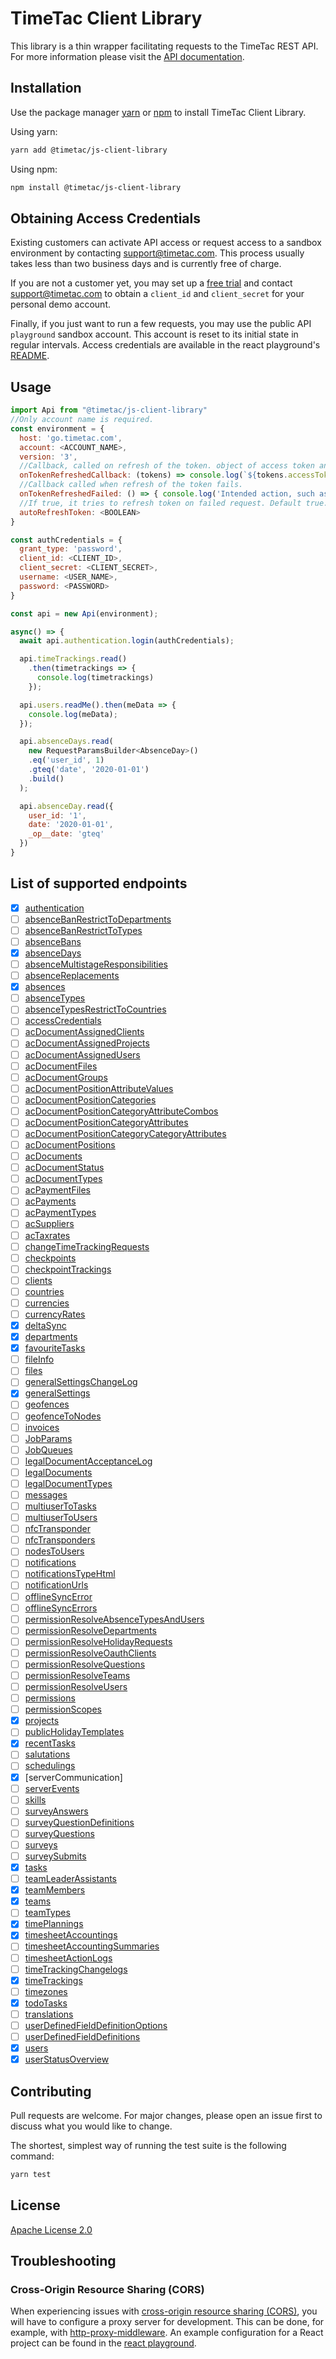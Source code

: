 # TimeTac Client Library

This library is a thin wrapper facilitating requests to the TimeTac REST API.
For more information please visit the
[API documentation](https://api.timetac.com/).

## Installation

Use the package manager [yarn](https://classic.yarnpkg.com/en/docs/cli/link/) or [npm](https://www.npmjs.com/) to install TimeTac Client Library.

Using yarn:

```bash
yarn add @timetac/js-client-library
```

Using npm:

```bash
npm install @timetac/js-client-library
```

## Obtaining Access Credentials
Existing customers can activate API access or request access to a sandbox
environment by contacting support@timetac.com. This process usually takes less
than two business days and is currently free of charge.

If you are not a customer yet, you may set up a
[free trial](https://www.timetac.com/en/free-trial/) and contact
support@timetac.com to obtain a `client_id` and `client_secret` for your
personal demo account.

Finally, if you just want to run a few requests, you may use the public API
`playground` sandbox account. This account is reset to its initial state in
regular intervals. Access credentials are available in the react playground's
[README](https://github.com/TimeTac/react-playground#timetac-playground).

## Usage

```javascript
import Api from "@timetac/js-client-library"
//Only account name is required.
const environment = {
  host: 'go.timetac.com',
  account: <ACCOUNT_NAME>,
  version: '3',
  //Callback, called on refresh of the token. object of access token and refresh {accessToken, refreshTOken}  token are passed as parameter
  onTokenRefreshedCallback: (tokens) => console.log(`${tokens.accessToken} ${tokens.refreshToken}`),
  //Callback called when refresh of the token fails.
  onTokenRefreshedFailed: () => { console.log('Intended action, such as logout')},
  //If true, it tries to refresh token on failed request. Default true.
  autoRefreshToken: <BOOLEAN>
}

const authCredentials = {
  grant_type: 'password',
  client_id: <CLIENT_ID>,
  client_secret: <CLIENT_SECRET>,
  username: <USER_NAME>,
  password: <PASSWORD>
}

const api = new Api(environment);

async() => {
  await api.authentication.login(authCredentials);

  api.timeTrackings.read()
    .then(timetrackings => {
      console.log(timetrackings)
    });

  api.users.readMe().then(meData => {
    console.log(meData);
  });

  api.absenceDays.read(
    new RequestParamsBuilder<AbsenceDay>()
    .eq('user_id', 1)
    .gteq('date', '2020-01-01')
    .build()
  );

  api.absenceDay.read({
    user_id: '1',
    date: '2020-01-01',
    _op__date: 'gteq'
  })
}
```

## List of supported endpoints

- [x] [authentication](https://api.timetac.com/doc/v3#tag/authentication)
- [ ] [absenceBanRestrictToDepartments](https://api.timetac.com/doc/v3#tag/absenceBanRestrictToDepartments)
- [ ] [absenceBanRestrictToTypes](https://api.timetac.com/doc/v3#tag/absenceBanRestrictToTypes)
- [ ] [absenceBans](https://api.timetac.com/doc/v3#tag/absenceBans)
- [x] [absenceDays](https://api.timetac.com/doc/v3#tag/absenceDays)
- [ ] [absenceMultistageResponsibilities](https://api.timetac.com/doc/v3#tag/absenceMultistageResponsibilities)
- [ ] [absenceReplacements](https://api.timetac.com/doc/v3#tag/absenceReplacements)
- [x] [absences](https://api.timetac.com/doc/v3#tag/absences)
- [ ] [absenceTypes](https://api.timetac.com/doc/v3#tag/absenceTypes)
- [ ] [absenceTypesRestrictToCountries](https://api.timetac.com/doc/v3#tag/absenceTypesRestrictToCountries)
- [ ] [accessCredentials](https://api.timetac.com/doc/v3#tag/accessCredentials)
- [ ] [acDocumentAssignedClients](https://api.timetac.com/doc/v3#tag/acDocumentAssignedClients)
- [ ] [acDocumentAssignedProjects](https://api.timetac.com/doc/v3#tag/acDocumentAssignedProjects)
- [ ] [acDocumentAssignedUsers](https://api.timetac.com/doc/v3#tag/acDocumentAssignedUsers)
- [ ] [acDocumentFiles](https://api.timetac.com/doc/v3#tag/acDocumentFiles)
- [ ] [acDocumentGroups](https://api.timetac.com/doc/v3#tag/acDocumentGroups)
- [ ] [acDocumentPositionAttributeValues](https://api.timetac.com/doc/v3#tag/acDocumentPositionAttributeValues)
- [ ] [acDocumentPositionCategories](https://api.timetac.com/doc/v3#tag/acDocumentPositionCategories)
- [ ] [acDocumentPositionCategoryAttributeCombos](https://api.timetac.com/doc/v3#tag/acDocumentPositionCategoryAttributeCombos)
- [ ] [acDocumentPositionCategoryAttributes](https://api.timetac.com/doc/v3#tag/acDocumentPositionCategoryAttributes)
- [ ] [acDocumentPositionCategoryCategoryAttributes](https://api.timetac.com/doc/v3#tag/acDocumentPositionCategoryCategoryAttributes)
- [ ] [acDocumentPositions](https://api.timetac.com/doc/v3#tag/acDocumentPositions)
- [ ] [acDocuments](https://api.timetac.com/doc/v3#tag/acDocuments)
- [ ] [acDocumentStatus](https://api.timetac.com/doc/v3#tag/acDocumentStatus)
- [ ] [acDocumentTypes](https://api.timetac.com/doc/v3#tag/acDocumentTypes)
- [ ] [acPaymentFiles](https://api.timetac.com/doc/v3#tag/acPaymentFiles)
- [ ] [acPayments](https://api.timetac.com/doc/v3#tag/acPayments)
- [ ] [acPaymentTypes](https://api.timetac.com/doc/v3#tag/acPaymentTypes)
- [ ] [acSuppliers](https://api.timetac.com/doc/v3#tag/acSuppliers)
- [ ] [acTaxrates](https://api.timetac.com/doc/v3#tag/acTaxrates)
- [ ] [changeTimeTrackingRequests](https://api.timetac.com/doc/v3#tag/changeTimeTrackingRequests)
- [ ] [checkpoints](https://api.timetac.com/doc/v3#tag/checkpoints)
- [ ] [checkpointTrackings](https://api.timetac.com/doc/v3#tag/checkpointTrackings)
- [ ] [clients](https://api.timetac.com/doc/v3#tag/clients)
- [ ] [countries](https://api.timetac.com/doc/v3#tag/countries)
- [ ] [currencies](https://api.timetac.com/doc/v3#tag/currencies)
- [ ] [currencyRates](https://api.timetac.com/doc/v3#tag/currencyRates)
- [x] [deltaSync](https://api.timetac.com/doc/v3#tag/deltaSync)
- [x] [departments](https://api.timetac.com/doc/v3#tag/departments)
- [x] [favouriteTasks](https://api.timetac.com/doc/v3#tag/favouriteTasks)
- [ ] [fileInfo](https://api.timetac.com/doc/v3#tag/fileInfo)
- [ ] [files](https://api.timetac.com/doc/v3#tag/files)
- [ ] [generalSettingsChangeLog](https://api.timetac.com/doc/v3#tag/generalSettingsChangeLog)
- [x] [generalSettings](https://api.timetac.com/doc/v3#tag/generalSettings)
- [ ] [geofences](https://api.timetac.com/doc/v3#tag/geofences)
- [ ] [geofenceToNodes](https://api.timetac.com/doc/v3#tag/geofenceToNodes)
- [ ] [invoices](https://api.timetac.com/doc/v3#tag/invoices)
- [ ] [JobParams](https://api.timetac.com/doc/v3#tag/JobParams)
- [ ] [JobQueues](https://api.timetac.com/doc/v3#tag/JobQueues)
- [ ] [legalDocumentAcceptanceLog](https://api.timetac.com/doc/v3#tag/legalDocumentAcceptanceLog)
- [ ] [legalDocuments](https://api.timetac.com/doc/v3#tag/legalDocuments)
- [ ] [legalDocumentTypes](https://api.timetac.com/doc/v3#tag/legalDocumentTypes)
- [ ] [messages](https://api.timetac.com/doc/v3#tag/messages)
- [ ] [multiuserToTasks](https://api.timetac.com/doc/v3#tag/multiuserToTasks)
- [ ] [multiuserToUsers](https://api.timetac.com/doc/v3#tag/multiuserToUsers)
- [ ] [nfcTransponder](https://api.timetac.com/doc/v3#tag/nfcTransponder)
- [ ] [nfcTransponders](https://api.timetac.com/doc/v3#tag/nfcTransponders)
- [ ] [nodesToUsers](https://api.timetac.com/doc/v3#tag/nodesToUsers)
- [ ] [notifications](https://api.timetac.com/doc/v3#tag/notifications)
- [ ] [notificationsTypeHtml](https://api.timetac.com/doc/v3#tag/notificationsTypeHtml)
- [ ] [notificationUrls](https://api.timetac.com/doc/v3#tag/notificationUrls)
- [ ] [offlineSyncError](https://api.timetac.com/doc/v3#tag/offlineSyncError)
- [ ] [offlineSyncErrors](https://api.timetac.com/doc/v3#tag/offlineSyncErrors)
- [ ] [permissionResolveAbsenceTypesAndUsers](https://api.timetac.com/doc/v3#tag/permissionResolveAbsenceTypesAndUsers)
- [ ] [permissionResolveDepartments](https://api.timetac.com/doc/v3#tag/permissionResolveDepartments)
- [ ] [permissionResolveHolidayRequests](https://api.timetac.com/doc/v3#tag/permissionResolveHolidayRequests)
- [ ] [permissionResolveOauthClients](https://api.timetac.com/doc/v3#tag/permissionResolveOauthClients)
- [ ] [permissionResolveQuestions](https://api.timetac.com/doc/v3#tag/permissionResolveQuestions)
- [ ] [permissionResolveTeams](https://api.timetac.com/doc/v3#tag/permissionResolveTeams)
- [ ] [permissionResolveUsers](https://api.timetac.com/doc/v3#tag/permissionResolveUsers)
- [ ] [permissions](https://api.timetac.com/doc/v3#tag/permissions)
- [ ] [permissionScopes](https://api.timetac.com/doc/v3#tag/permissionScopes)
- [x] [projects](https://api.timetac.com/doc/v3#tag/projects)
- [ ] [publicHolidayTemplates](https://api.timetac.com/doc/v3#tag/PublicHolidayTemplates)
- [x] [recentTasks](https://api.timetac.com/doc/v3#tag/recentTasks)
- [ ] [salutations](https://api.timetac.com/doc/v3#tag/salutations)
- [ ] [schedulings](https://api.timetac.com/doc/v3#tag/schedulings)
- [x] [serverCommunication]
- [ ] [serverEvents](https://api.timetac.com/doc/v3#tag/serverEvents)
- [ ] [skills](https://api.timetac.com/doc/v3#tag/skills)
- [ ] [surveyAnswers](https://api.timetac.com/doc/v3#tag/surveyAnswers)
- [ ] [surveyQuestionDefinitions](https://api.timetac.com/doc/v3#tag/surveyQuestionDefinitions)
- [ ] [surveyQuestions](https://api.timetac.com/doc/v3#tag/surveyQuestions)
- [ ] [surveys](https://api.timetac.com/doc/v3#tag/surveys)
- [ ] [surveySubmits](https://api.timetac.com/doc/v3#tag/surveySubmits)
- [x] [tasks](https://api.timetac.com/doc/v3#tag/tasks)
- [ ] [teamLeaderAssistants](https://api.timetac.com/doc/v3#tag/teamLeaderAssistants)
- [x] [teamMembers](https://api.timetac.com/doc/v3#tag/teamMembers)
- [x] [teams](https://api.timetac.com/doc/v3#tag/teams)
- [ ] [teamTypes](https://api.timetac.com/doc/v3#tag/teamTypes)
- [x] [timePlannings](https://api.timetac.com/doc/v3#tag/timePlannings)
- [x] [timesheetAccountings](https://api.timetac.com/doc/v3#tag/timesheetAccountings)
- [ ] [timesheetAccountingSummaries](https://api.timetac.com/doc/v3#tag/timesheetAccountingSummaries)
- [ ] [timesheetActionLogs](https://api.timetac.com/doc/v3#tag/timesheetActionLogs)
- [ ] [timeTrackingChangelogs](https://api.timetac.com/doc/v3#tag/timeTrackingChangelogs)
- [x] [timeTrackings](https://api.timetac.com/doc/v3#tag/timeTrackings)
- [ ] [timezones](https://api.timetac.com/doc/v3#tag/timezones)
- [x] [todoTasks](https://api.timetac.com/doc/v3#tag/todoTasks)
- [ ] [translations](https://api.timetac.com/doc/v3#tag/translations)
- [ ] [userDefinedFieldDefinitionOptions](https://api.timetac.com/doc/v3#tag/userDefinedFieldDefinitionOptions)
- [ ] [userDefinedFieldDefinitions](https://api.timetac.com/doc/v3#tag/userDefinedFieldDefinitions)
- [x] [users](https://api.timetac.com/doc/v3#tag/users)
- [x] [userStatusOverview](https://api.timetac.com/doc/v3#tag/userStatusOverview)

## Contributing

Pull requests are welcome. For major changes, please open an issue first to discuss what you would like to change.

The shortest, simplest way of running the test suite is the following command:

```bash
yarn test
```

## License

[Apache License 2.0](https://choosealicense.com/licenses/apache-2.0/)


## Troubleshooting

### Cross-Origin Resource Sharing (CORS)
When experiencing issues with
[cross-origin resource sharing (CORS)](https://en.wikipedia.org/wiki/Cross-origin_resource_sharing),
you will have to configure a proxy server for development.
This can be done, for example, with
[http-proxy-middleware](https://www.npmjs.com/package/http-proxy-middleware).
An example configuration for a React project can be found in
the [react playground](https://github.com/TimeTac/react-playground#proxy).
